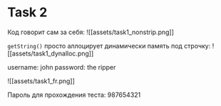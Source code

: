 # Task 2

Код говорит сам за себя:
![[assets/task1_nonstrip.png]]

`getString()` просто аллоцирует динамически память под строчку:
![[assets/task1_dynalloc.png]]

username: john
password: the ripper

![[assets/task1_fr.png]]

Пароль для прохождения теста: 987654321